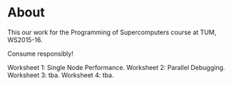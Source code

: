 # About
This our work for the Programming of Supercomputers course at TUM, WS2015-16.

Consume responsibly!

Worksheet 1: Single Node Performance.
Worksheet 2: Parallel Debugging.
Worksheet 3: tba.
Worksheet 4: tba.
